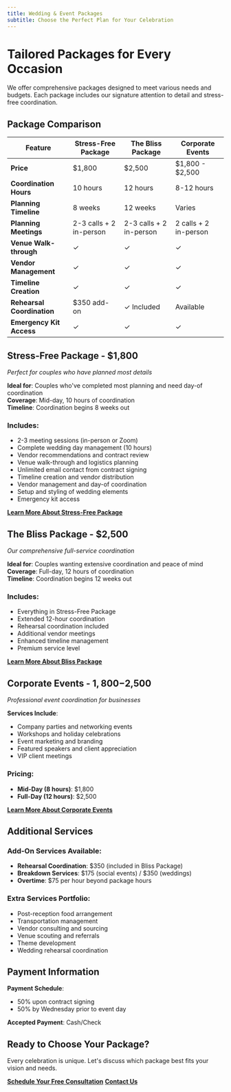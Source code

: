 ```yaml
---
title: Wedding & Event Packages
subtitle: Choose the Perfect Plan for Your Celebration
---
```


# Tailored Packages for Every Occasion

We offer comprehensive packages designed to meet various needs and budgets. Each package includes our signature attention to detail and stress-free coordination.

## Package Comparison

| Feature | Stress-Free Package | The Bliss Package | Corporate Events |
|---------|-------------------|------------------|------------------|
| **Price** | $1,800 | $2,500 | $1,800 - $2,500 |
| **Coordination Hours** | 10 hours | 12 hours | 8-12 hours |
| **Planning Timeline** | 8 weeks | 12 weeks | Varies |
| **Planning Meetings** | 2-3 calls + 2 in-person | 2-3 calls + 2 in-person | 2 calls + 2 in-person |
| **Venue Walk-through** | ✓ | ✓ | ✓ |
| **Vendor Management** | ✓ | ✓ | ✓ |
| **Timeline Creation** | ✓ | ✓ | ✓ |
| **Rehearsal Coordination** | $350 add-on | ✓ Included | Available |
| **Emergency Kit Access** | ✓ | ✓ | ✓ |

## Stress-Free Package - $1,800
*Perfect for couples who have planned most details*

**Ideal for**: Couples who've completed most planning and need day-of coordination  
**Coverage**: Mid-day, 10 hours of coordination  
**Timeline**: Coordination begins 8 weeks out

### Includes:
- 2-3 meeting sessions (in-person or Zoom)
- Complete wedding day management (10 hours)
- Vendor recommendations and contract review
- Venue walk-through and logistics planning
- Unlimited email contact from contract signing
- Timeline creation and vendor distribution
- Vendor management and day-of coordination
- Setup and styling of wedding elements
- Emergency kit access

[**Learn More About Stress-Free Package**](/packages/stress-free)

## The Bliss Package - $2,500
*Our comprehensive full-service coordination*

**Ideal for**: Couples wanting extensive coordination and peace of mind  
**Coverage**: Full-day, 12 hours of coordination  
**Timeline**: Coordination begins 12 weeks out

### Includes:
- Everything in Stress-Free Package
- Extended 12-hour coordination
- Rehearsal coordination included
- Additional vendor meetings
- Enhanced timeline management
- Premium service level

[**Learn More About Bliss Package**](/packages/bliss)

## Corporate Events - $1,800-$2,500
*Professional event coordination for businesses*

**Services Include**:
- Company parties and networking events
- Workshops and holiday celebrations
- Event marketing and branding
- Featured speakers and client appreciation
- VIP client meetings

### Pricing:
- **Mid-Day (8 hours)**: $1,800
- **Full-Day (12 hours)**: $2,500

[**Learn More About Corporate Events**](/packages/corporate)

## Additional Services

### Add-On Services Available:
- **Rehearsal Coordination**: $350 (included in Bliss Package)
- **Breakdown Services**: $175 (social events) / $350 (weddings)
- **Overtime**: $75 per hour beyond package hours

### Extra Services Portfolio:
- Post-reception food arrangement
- Transportation management
- Vendor consulting and sourcing
- Venue scouting and referrals
- Theme development
- Wedding rehearsal coordination

## Payment Information

**Payment Schedule**:
- 50% upon contract signing
- 50% by Wednesday prior to event day

**Accepted Payment**: Cash/Check

## Ready to Choose Your Package?

Every celebration is unique. Let's discuss which package best fits your vision and needs.

[**Schedule Your Free Consultation**](/consultation) [**Contact Us**](/contact)